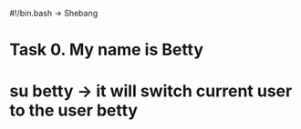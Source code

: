 #!/bin.bash -> Shebang

# Task 0. My name is Betty
# su betty -> it will switch current user to the user betty

